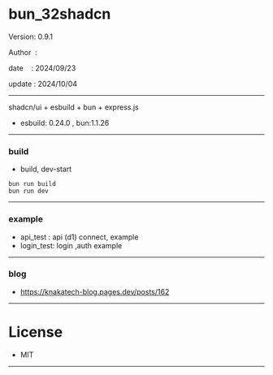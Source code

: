 ﻿# bun_32shadcn

 Version: 0.9.1

 Author  :

 date    : 2024/09/23 

 update : 2024/10/04  

***

shadcn/ui + esbuild + bun + express.js

* esbuild: 0.24.0 , bun:1.1.26

***
### build

* build, dev-start

```
bun run build
bun run dev
```

***
### example

* api_test : api (d1) connect,  example
* login_test:  login ,auth example

***
### blog

* https://knakatech-blog.pages.dev/posts/162

***
# License

* MIT

***

